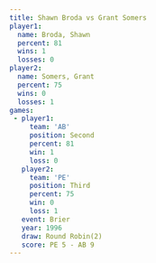 ```yaml
---
title: Shawn Broda vs Grant Somers
player1:             
  name: Broda, Shawn 
  percent: 81        
  wins: 1            
  losses: 0          
player2:             
  name: Somers, Grant
  percent: 75        
  wins: 0            
  losses: 1          
games:
 - player1:          
     team: 'AB'      
     position: Second
     percent: 81     
     win: 1          
     loss: 0         
   player2:         
     team: 'PE'     
     position: Third
     percent: 75    
     win: 0         
     loss: 1        
   event: Brier        
   year: 1996          
   draw: Round Robin(2)
   score: PE 5 - AB 9  
---
```

